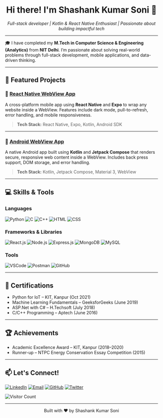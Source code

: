 <h1 align="center">Hi there! I'm Shashank Kumar Soni 👋</h1>

<p align="center">
  <i>Full-stack developer | Kotlin & React Native Enthusiast | Passionate about building impactful tech</i>
</p>

---

🎓 I have completed my **M.Tech in Computer Science & Engineering (Analytics)** from **NIT Delhi**. I’m passionate about solving real-world problems through full-stack development, mobile applications, and data-driven thinking.

---

## 🚀 Featured Projects

### 📱 [React Native WebView App](https://github.com/shashankksoni/ReactNativeWebViewApp)
A cross-platform mobile app using **React Native** and **Expo** to wrap any website inside a WebView. Features include dark mode, pull-to-refresh, error handling, and mobile responsiveness.

> **Tech Stack:** React Native, Expo, Kotlin, Android SDK

---

### 📲 [Android WebView App](https://github.com/shashankksoni/AndroidWebViewApp)
A native Android app built using **Kotlin** and **Jetpack Compose** that renders secure, responsive web content inside a WebView. Includes back press support, DOM storage, and error handling.

> **Tech Stack:** Kotlin, Jetpack Compose, Material 3, WebView

---

## 💻 Skills & Tools

### Languages
![Python](https://img.shields.io/badge/-Python-333333?style=flat&logo=python)
![C](https://img.shields.io/badge/-C-333333?style=flat&logo=c)
![C++](https://img.shields.io/badge/-C++-333333?style=flat&logo=c%2B%2B)
![HTML](https://img.shields.io/badge/-HTML-333333?style=flat&logo=html5)
![CSS](https://img.shields.io/badge/-CSS-333333?style=flat&logo=css3)

### Frameworks & Libraries
![React.js](https://img.shields.io/badge/-React.js-333333?style=flat&logo=react)
![Node.js](https://img.shields.io/badge/-Node.js-333333?style=flat&logo=node.js)
![Express.js](https://img.shields.io/badge/-Express.js-333333?style=flat&logo=express)
![MongoDB](https://img.shields.io/badge/-MongoDB-333333?style=flat&logo=mongodb)
![MySQL](https://img.shields.io/badge/-MySQL-333333?style=flat&logo=mysql)

### Tools
![VSCode](https://img.shields.io/badge/-VSCode-333333?style=flat&logo=visual-studio-code)
![Postman](https://img.shields.io/badge/-Postman-333333?style=flat&logo=postman)
![GitHub](https://img.shields.io/badge/-GitHub-333333?style=flat&logo=github)

---

## 📜 Certifications

- Python for IoT – KIT, Kanpur (Oct 2021)
- Machine Learning Fundamentals – GeeksforGeeks (June 2019)
- ASP.Net with C# – H.Techsoft (July 2018)
- C/C++ Programming – Aptech (June 2016)

---

## 🏆 Achievements

- Academic Excellence Award – KIT, Kanpur (2018–2020)
- Runner-up – NTPC Energy Conservation Essay Competition (2015)

---

## 📫 Let's Connect!

[![LinkedIn](https://img.shields.io/badge/-LinkedIn-0077B5?style=flat&logo=linkedin)](https://www.linkedin.com/in/s-k-soni/)
[![Email](https://img.shields.io/badge/-Email-D14836?style=flat&logo=gmail)](mailto:shashanksoni192@gmail.com)
[![GitHub](https://img.shields.io/badge/-GitHub-181717?style=flat&logo=github)](https://github.com/shashankksoni)
[![Twitter](https://img.shields.io/badge/-Twitter-1DA1F2?style=flat&logo=twitter)](https://twitter.com/SKS9794)

![Visitor Count](https://visitor-badge.laobi.icu/badge?page_id=shashankksoni.shashankksoni)

---

<p align="center">
  Built with ❤️ by Shashank Kumar Soni
</p>
